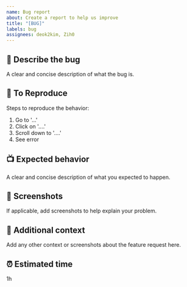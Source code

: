 ```yaml
---
name: Bug report
about: Create a report to help us improve
title: "[BUG]"
labels: bug
assignees: deok2kim, Zih0
---
```


## 🐛 **Describe the bug**

A clear and concise description of what the bug is.

## 🚦 **To Reproduce**

Steps to reproduce the behavior:

1. Go to '...'
2. Click on '....'
3. Scroll down to '....'
4. See error

## 📺 **Expected behavior**

A clear and concise description of what you expected to happen.

## 🌄 **Screenshots**

If applicable, add screenshots to help explain your problem.

## 🍟 **Additional context**

Add any other context or screenshots about the feature request here.

## ⏰ **Estimated time**

1h
